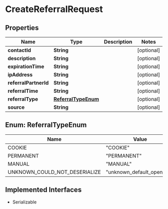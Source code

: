 

# CreateReferralRequest


## Properties

| Name | Type | Description | Notes |
|------------ | ------------- | ------------- | -------------|
|**contactId** | **String** |  |  [optional] |
|**description** | **String** |  |  [optional] |
|**expirationTime** | **String** |  |  [optional] |
|**ipAddress** | **String** |  |  [optional] |
|**referralPartnerId** | **String** |  |  [optional] |
|**referralTime** | **String** |  |  [optional] |
|**referralType** | [**ReferralTypeEnum**](#ReferralTypeEnum) |  |  [optional] |
|**source** | **String** |  |  [optional] |



## Enum: ReferralTypeEnum

| Name | Value |
|---- | -----|
| COOKIE | &quot;COOKIE&quot; |
| PERMANENT | &quot;PERMANENT&quot; |
| MANUAL | &quot;MANUAL&quot; |
| UNKNOWN_COULD_NOT_DESERIALIZE | &quot;unknown_default_open_api&quot; |


## Implemented Interfaces

* Serializable

